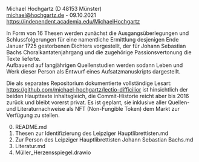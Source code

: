 
Michael Hochgartz (D 48153 Münster)  
michael@hochgartz.de - 09.10.2021  
https://independent.academia.edu/MichaelHochgartz  


In Form von 16 Thesen werden zunächst die Ausgangsüberlegungen und Schlussfolgerungen für eine namentliche Ermittlung desjenigen Ende Januar 1725 gestorbenen Dichters vorgestellt, der für Johann Sebastian Bachs Choralkantatenjahrgang und die zugehörige Passionsvertonung die Texte lieferte.  
Aufbauend auf langjährigen Quellenstudien werden sodann Leben und Werk dieser Person als Entwurf eines Aufsatzmanuskripts dargestellt.  

Die als separates Repositorium dokumentierte vollständige Lesart: https://github.com/michael-hochgartz/lectio-difficilior ist hinsichtlich der beiden Haupttexte inhaltsgleich, die Commit-Historie reicht aber bis 2016 zurück und bleibt vorerst privat. Es ist geplant, sie inklusive aller Quellen- und Literaturnachweise als NFT (Non-Fungible Token) dem Markt zur Verfügung zu stellen.  

0. README.md  
1. Thesen zur Identifizierung des Leipziger Hauptlibrettisten.md  
2. Zur Person des Leipziger Hauptlibrettisten Johann Sebastian Bachs.md  
3. Literatur.md  
4. Müller_Herzensspiegel.drawio
